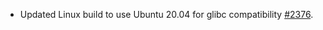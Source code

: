 * Updated Linux build to use Ubuntu 20.04 for glibc compatibility [#2376](https://github.com/provenance-io/provenance/issues/2376).
